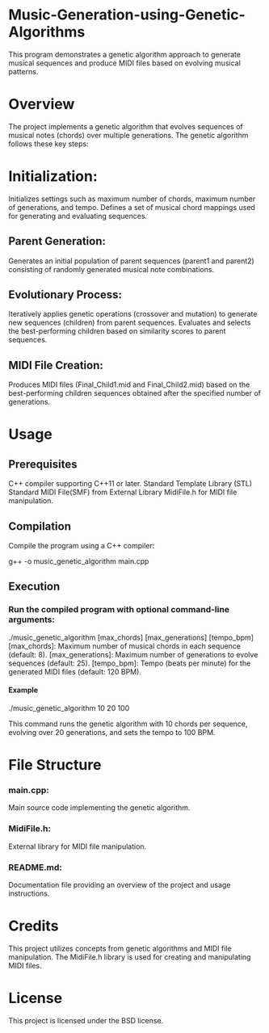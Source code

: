 # Music-Generation-using-Genetic-Algorithms

This program demonstrates a genetic algorithm approach to generate musical sequences and produce MIDI files based on evolving musical patterns.

# Overview

The project implements a genetic algorithm that evolves sequences of musical notes (chords) over multiple generations. The genetic algorithm follows these key steps:

# Initialization:
Initializes settings such as maximum number of chords, maximum number of generations, and tempo.
Defines a set of musical chord mappings used for generating and evaluating sequences.
## Parent Generation:
Generates an initial population of parent sequences (parent1 and parent2) consisting of randomly generated musical note combinations.
## Evolutionary Process:
Iteratively applies genetic operations (crossover and mutation) to generate new sequences (children) from parent sequences.
Evaluates and selects the best-performing children based on similarity scores to parent sequences.
## MIDI File Creation:
Produces MIDI files (Final_Child1.mid and Final_Child2.mid) based on the best-performing children sequences obtained after the specified number of generations.
# Usage

## Prerequisites

C++ compiler supporting C++11 or later.
Standard Template Library (STL) 
Standard MIDI File(SMF) from 
External Library MidiFile.h for MIDI file manipulation.

## Compilation
Compile the program using a C++ compiler:

g++ -o music_genetic_algorithm main.cpp

## Execution

### Run the compiled program with optional command-line arguments:
 ./music_genetic_algorithm [max_chords] [max_generations] [tempo_bpm]
 [max_chords]: Maximum number of musical chords in each sequence (default: 8).
 [max_generations]: Maximum number of generations to evolve sequences (default: 25).
 [tempo_bpm]: Tempo (beats per minute) for the generated MIDI files (default: 120 BPM).
 #### Example
 ./music_genetic_algorithm 10 20 100
  
  This command runs the genetic algorithm with 10 chords per sequence, evolving over 20 generations,   and sets the tempo to 100 BPM.

# File Structure

### main.cpp: 
 Main source code implementing the genetic algorithm.
### MidiFile.h: 
 External library for MIDI file manipulation.
### README.md: 
 Documentation file providing an overview of the project and usage instructions.
# Credits
 This project utilizes concepts from genetic algorithms and MIDI file manipulation.
 The MidiFile.h library is used for creating and manipulating MIDI files.
# License

This project is licensed under the BSD license.
